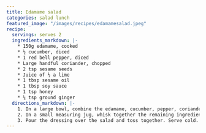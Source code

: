 ```yaml
---
title: Edamame salad
categories: salad lunch
featured_image: "/images/recipes/edamamesalad.jpeg"
recipe:
  servings: serves 2
  ingredients_markdown: |-
    * 150g edamame, cooked
    * ½ cucumber, diced
    * 1 red bell pepper, diced
    * Large handful coriander, chopped
    * 2 tsp sesame seeds
    * Juice of ½ a lime
    * 1 tbsp sesame oil
    * 1 tbsp soy sauce
    * 1 tsp honey
    * ¼ tsp ground ginger
  directions_markdown: |-
    1. In a large bowl, combine the edamame, cucumber, pepper, coriander and sesame seeds.
    2. In a small measuring jug, whisk together the remaining ingredients.
    3. Pour the dressing over the salad and toss together. Serve cold.
---
```

